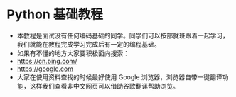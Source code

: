 # Python 基础教程

- 本教程是面试没有任何编码基础的同学。同学们可以按部就班跟着一起学习，我们就能在教程完成学习完成后有一定的编程基础。
- 如果有不懂的地方大家要积极面向搜索：
- https://cn.bing.com/
- https://google.com
- 大家在使用资料查找的时候最好使用 Google 浏览器，浏览器自带一键翻译功能，这样我们查看非中文网页可以借助谷歌翻译帮助浏览。
